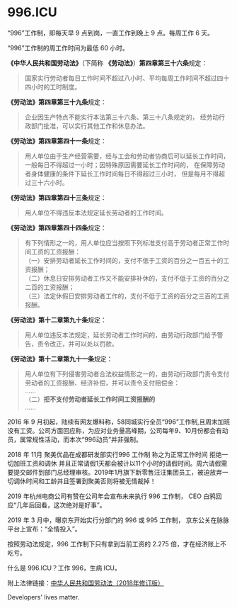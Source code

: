 996.ICU
===

“996”工作制，即每天早 9 点到岗，一直工作到晚上 9 点。每周工作 6 天。

“996”工作制的周工作时间为最低 60 小时。

**《中华人民共和国劳动法》**（下简称 **《劳动法》**）**第四章第三十六条**规定：  
> 国家实行劳动者每日工作时间不超过八小时、平均每周工作时间不超过四十四小时的工时制度。  

**《劳动法》第四章第三十九条**规定：  
> 企业因生产特点不能实行本法第三十六条、第三十八条规定的，
> 经劳动行政部门批准，可以实行其他工作和休息办法。  

**《劳动法》第四章第四十一条**规定：    
> 用人单位由于生产经营需要，经与工会和劳动者协商后可以延长工作时间，
> 一般每日不得超过一小时；因特殊原因需要延长工作时间的，
> 在保障劳动者身体健康的条件下延长工作时间每日不得超过三小时，
> 但是每月不得超过三十六小时。  

**《劳动法》第四章第四十三条**规定：  
> 用人单位不得违反本法规定延长劳动者的工作时间。  

**《劳动法》第四章第四十四条**规定：  
> 有下列情形之一的，用人单位应当按照下列标准支付高于劳动者正常工作时间工资的工资报酬：  
>   （一）安排劳动者延长工作时间的，支付不低于工资的百分之一百五十的工资报酬；  
>   （二）休息日安排劳动者工作又不能安排补休的，支付不低于工资的百分之二百的工资报酬；  
>   （三）法定休假日安排劳动者工作的，支付不低于工资的百分之三百的工资报酬。  

**《劳动法》第十二章第九十条**规定：  
> 用人单位违反本法规定，延长劳动者工作时间的，由劳动行政部门给予警告，责令改正，并可以处以罚款。    

**《劳动法》第十二章第九十一条**规定：  
> 用人单位有下列侵害劳动者合法权益情形之一的，由劳动行政部门责令支付劳动者的工资报酬、经济补偿，并可以责令支付赔偿金：  
>  ……  
>  （二）**拒不支付劳动者延长工作时间工资报酬的**  
>  ……

2016 年 9 月初起，陆续有网友爆料称，58同城实行全员“996”工作制,且周末加班没有工资。公司方面回应称，为应对业务量高峰期，公司每年9、10月份都会有动员，属常规性活动，而本次“996动员”并非强制。

2018 年 11月 聚美优品在成都研发部实行996 工作制 称之为正常工作时间 拒绝一切加班工资和调休 并且正常请假1天都会被计以11个小时的请假时间。周六请假需要提交邮件到部门总经理审核。2019年1月旗下新零售汪汪集团员工，被迫放弃一切调休时间和工龄并且签署到聚美否则将被无情裁掉！

2019 年杭州电商公司有赞在公司年会宣布未来执行 996 工作制，
CEO 白鸦回应“几年后回看，这次绝对是好事”。

2019 年 3 月中，曝京东开始实行分部门的 996 或 995 工作制，
京东公关在脉脉平台上宣布：“全情投入”。

按照劳动法规定，996 工作制下只有拿到当前工资的 2.275 倍，才在经济账上不吃亏。

什么是 996.ICU？工作 996，生病 ICU。

附上法律链接：[中华人民共和国劳动法（2018年修订版）](http://www.npc.gov.cn/npc/xinwen/2019-01/07/content_2070261.htm)

Developers' lives matter.
